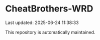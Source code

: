 # CheatBrothers-WRD

Last updated: 2025-06-24 11:38:33

This repository is automatically maintained.
